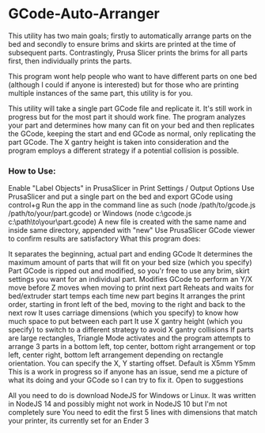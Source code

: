 # GCode-Auto-Arranger

This utility has two main goals; firstly to automatically arrange parts on the bed and secondly to ensure brims and skirts are printed at the time of subsequent parts. Contrastingly, Prusa Slicer prints the brims for all parts first, then individually prints the parts.

This program wont help people who want to have different parts on one bed (although I could if anyone is interested) but for those who are printing multiple instances of the same part, this utility is for you.

This utility will take a single part GCode file and replicate it. It's still work in progress but for the most part it should work fine. The program analyzes your part and determines how many can fit on your bed and then replicates the GCode, keeping the start and end GCode as normal, only replicating the part GCode. The X gantry height is taken into consideration and the program employs a different strategy if a potential collision is possible.

### How to Use:

Enable "Label Objects" in PrusaSlicer in Print Settings / Output Options
Use PrusaSlicer and put a single part on the bed and export GCode using control+g
Run the app in the command line as such (node /path/to/gcode.js /path/to/your/part.gcode) or Windows (node c:\gcode.js c:\path\to\your\part.gcode)
A new file is created with the same name and inside same directory, appended with "new"
Use PrusaSlicer GCode viewer to confirm results are satisfactory
What this program does:

It separates the beginning, actual part and ending GCode
It determines the maximum amount of parts that will fit on your bed size (which you specify)
Part GCode is ripped out and modified, so you'r free to use any brim, skirt settings you want for an individual part.
Modifies GCode to perform an Y/X move before Z moves when moving to print next part
Reheats and waits for bed/extruder start temps each time new part begins
It arranges the print order, starting in front left of the bed, moving to the right and back to the next row
It uses carriage dimensions (which you specify) to know how much space to put between each part
It use X gantry height (which you specify) to switch to a different strategy to avoid X gantry collisions
If parts are large rectangles, Triangle Mode activates and the program attempts to arrange 3 parts in a bottom left, top center, bottom right arrangement or top left, center right, bottom left arrangement depending on rectangle orientation.
You can specify the X, Y starting offset. Default is X5mm Y5mm
This is a work in progress so if anyone has an issue, send me a picture of what its doing and your GCode so I can try to fix it.
Open to suggestions

All you need to do is download NodeJS for Windows or Linux.
It was written in NodeJS 14 and possibly might not work in NodeJS 10 but I'm not completely sure
You need to edit the first 5 lines with dimensions that match your printer, its currently set for an Ender 3
